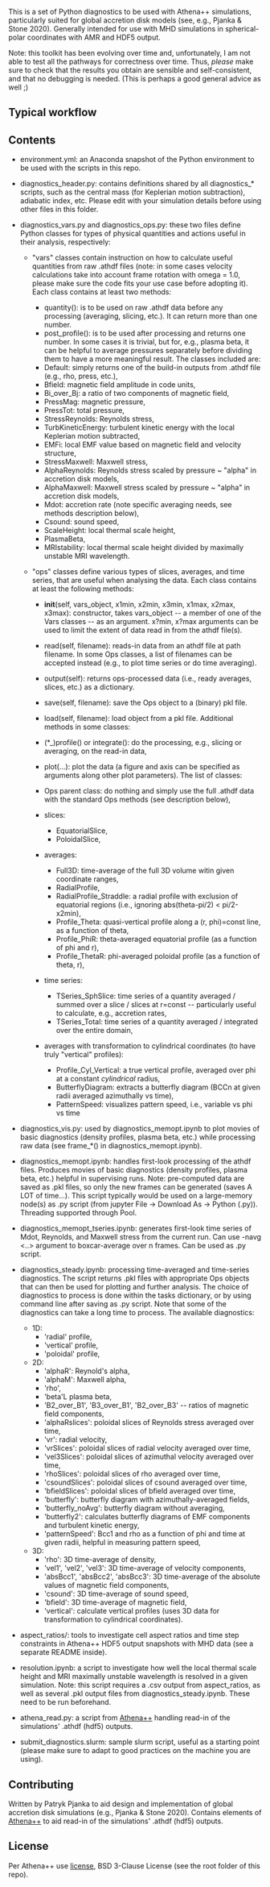 
This is a set of Python diagnostics to be used with Athena++ simulations, particularly suited for global accretion disk models (see, e.g., Pjanka & Stone 2020). Generally intended for use with MHD simulations in spherical-polar coordinates with AMR and HDF5 output.

Note: this toolkit has been evolving over time and, unfortunately, I am not able to test all the pathways for correctness over time. Thus, *please* make sure to check that the results you obtain are sensible and self-consistent, and that no debugging is needed. (This is perhaps a good general advice as well ;)

## Typical workflow

## Contents

 - environment.yml: an Anaconda snapshot of the Python environment to be used with the scripts in this repo.

 - diagnostics_header.py: contains definitions shared by all diagnostics_* scripts, such as the central mass (for Keplerian motion subtraction), adiabatic index, etc. Please edit with your simulation details before using other files in this folder.

 - diagnostics_vars.py and diagnostics_ops.py: these two files define Python classes for types of physical quantities and actions useful in their analysis, respectively:
   - "vars" classes contain instruction on how to calculate useful quantities from raw .athdf files (note: in some cases velocity calculations take into account frame rotation with omega = 1.0, please make sure the code fits your use case before adopting it).
   Each class contains at least two methods:
      - quantity(): is to be used on raw .athdf data before any processing (averaging, slicing, etc.). It can return more than one number.
      - post_profile(): is to be used after processing and returns one number. In some cases it is trivial, but for, e.g., plasma beta, it can be helpful to average pressures separately before dividing them to have a more meaningful result.
   The classes included are:
      - Default: simply returns one of the build-in outputs from .athdf file (e.g., rho, press, etc.),
      - Bfield: magnetic field amplitude in code units,
      - Bi_over_Bj: a ratio of two components of magnetic field,
      - PressMag: magnetic pressure,
      - PressTot: total pressure,
      - StressReynolds: Reynolds stress,
      - TurbKineticEnergy: turbulent kinetic energy with the local Keplerian motion subtracted,
      - EMFi: local EMF value based on magnetic field and velocity structure,
      - StressMaxwell: Maxwell stress,
      - AlphaReynolds: Reynolds stress scaled by pressure ~ "alpha" in accretion disk models,
      - AlphaMaxwell: Maxwell stress scaled by pressure ~ "alpha" in accretion disk models,
      - Mdot: accretion rate (note specific averaging needs, see methods description below),
      - Csound: sound speed,
      - ScaleHeight: local thermal scale height,
      - PlasmaBeta,
      - MRIstability: local thermal scale height divided by maximally unstable MRI wavelength.

   - "ops" classes define various types of slices, averages, and time series, that are useful when analysing the data. 
   Each class contains at least the following methods:
      - __init__(self, vars_object, x1min, x2min, x3min, x1max, x2max, x3max): constructor, takes vars_object -- a member of one of the Vars classes -- as an argument. x?min, x?max arguments can be used to limit the extent of data read in from the athdf file(s).
      - read(self, filename): reads-in data from an athdf file at path filename. In some Ops classes, a list of filenames can be accepted instead (e.g., to plot time series or do time averaging).
      - output(self): returns ops-processed data (i.e., ready averages, slices, etc.) as a dictionary.
      - save(self, filename): save the Ops object to a (binary) pkl file.
      - load(self, filename): load object from a pkl file.
   Additional methods in some classes:
      - (&ast;\_)profile() or integrate(): do the processing, e.g., slicing or averaging, on the read-in data,
      - plot(...): plot the data (a figure and axis can be specified as arguments along other plot parameters).
   The list of classes:
      - Ops parent class: do nothing and simply use the full .athdf data with the standard Ops methods (see description below),
      - slices:
        - EquatorialSlice,
        - PoloidalSlice,

      - averages:
        - Full3D: time-average of the full 3D volume witin given coordinate ranges,
        - RadialProfile,
        - RadialProfile_Straddle: a radial profile with exclusion of equatorial regions (i.e., ignoring abs(theta-pi/2) < pi/2-x2min),
        - Profile_Theta: quasi-vertical profile along a (r, phi)=const line, as a function of theta,
        - Profile_PhiR: theta-averaged equatorial profile (as a function of phi and r),
        - Profile_ThetaR: phi-averaged poloidal profile (as a function of theta, r),

      - time series:
        - TSeries_SphSlice: time series of a quantity averaged / summed over a slice / slices at r=const -- particularly useful to calculate, e.g., accretion rates,
        - TSeries_Total: time series of a quantity averaged / integrated over the entire domain,

      - averages with transformation to cylindrical coordinates (to have truly "vertical" profiles):
        - Profile_Cyl_Vertical: a true vertical profile, averaged over phi at a constant *cylindrical* radius,
        - ButterflyDiagram: extracts a butterfly diagram (BCCn at given radii averaged azimuthally vs time),
        - PatternSpeed: visualizes pattern speed, i.e., variable vs phi vs time

 - diagnostics_vis.py: used by diagnostics_memopt.ipynb to plot movies of basic diagnostics (density profiles, plasma beta, etc.) while processing raw data (see frame_*() in diagnostics_memopt.ipynb).

 - diagnostics_memopt.ipynb: handles first-look processing of the athdf files. Produces movies of basic diagnostics (density profiles, plasma beta, etc.) helpful in supervising runs. Note: pre-computed data are saved as .pkl files, so only the new frames can be generated (saves A LOT of time...). This script typically would be used on a large-memory node(s) as .py script (from jupyter File -> Download As -> Python (.py)). Threading supported through Pool.

 - diagnostics_memopt_tseries.ipynb: generates first-look time series of Mdot, Reynolds, and Maxwell stress from the current run. Can use -navg <..> argument to boxcar-average over n frames. Can be used as .py script.

 - diagnostics_steady.ipynb: processing time-averaged and time-series diagnostics. The script returns .pkl files with appropriate Ops objects that can then be used for plotting and further analysis. The choice of diagnostics to process is done within the tasks dictionary, or by using command line after saving as .py script. Note that some of the diagnostics can take a long time to process. The available diagnostics:
   - 1D:
     - 'radial' profile,
     - 'vertical' profile,
     - 'poloidal' profile,
   - 2D:
     - 'alphaR': Reynold's alpha,
     - 'alphaM': Maxwell alpha,
     - 'rho',
     - 'beta'L plasma beta,
     - 'B2_over_B1', 'B3_over_B1', 'B2_over_B3' -- ratios of magnetic field components,
     - 'alphaRslices': poloidal slices of Reynolds stress averaged over time,
     - 'vr': radial velocity,
     - 'vrSlices': poloidal slices of radial velocity averaged over time,
     - 'vel3Slices': poloidal slices of azimuthal velocity averaged over time,
     - 'rhoSlices': poloidal slices of rho averaged over time,
     - 'csoundSlices': poloidal slices of csound averaged over time,
     - 'bfieldSlices': poloidal slices of bfield averaged over time,
     - 'butterfly': butterfly diagram with azimuthally-averaged fields,
     - 'butterfly_noAvg': butterfly diagram without averaging,
     - 'butterfly2': calculates butterfly diagrams of EMF components and turbulent kinetic energy,
     - 'patternSpeed': Bcc1 and rho as a function of phi and time at given radii, helpful in measuring pattern speed,
   - 3D:
     - 'rho': 3D time-average of density,
     - 'vel1', 'vel2', 'vel3': 3D time-average of velocity components,
     - 'absBcc1', 'absBcc2', 'absBcc3': 3D time-average of the absolute values of magnetic field components,
     - 'csound': 3D time-average of sound speed,
     - 'bfield': 3D time-average of magnetic field,
     - 'vertical': calculate vertical profiles (uses 3D data for transformation to cylindrical coordinates).

 - aspect_ratios/: tools to investigate cell aspect ratios and time step constraints in Athena++ HDF5 output snapshots with MHD data (see a separate README inside).

 - resolution.ipynb: a script to investigate how well the local thermal scale height and MRI maximally unstable wavelength is resolved in a given simulation. Note: this script requires a .csv output from aspect_ratios, as well as several .pkl output files from diagnostics_steady.ipynb. These need to be run beforehand.

 - athena_read.py: a script from [Athena++](https://github.com/PrincetonUniversity/athena-public-version) handling read-in of the simulations' .athdf (hdf5) outputs.

 - submit_diagnostics.slurm: sample slurm script, useful as a starting point (please make sure to adapt to good practices on the machine you are using).

## Contributing

Written by Patryk Pjanka to aid design and implementation of global accretion disk simulations (e.g., Pjanka & Stone 2020). Contains elements of [Athena++](https://github.com/PrincetonUniversity/athena-public-version) to aid read-in of the simulations' .athdf (hdf5) outputs.

## License
Per Athena++ use [license](https://github.com/PrincetonUniversity/athena-public-version/blob/master/LICENSE), BSD 3-Clause License (see the root folder of this repo).